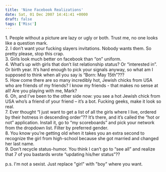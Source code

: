 ```yaml
---
title: 'Nine Facebook Realizations'
date: Sat, 01 Dec 2007 14:41:41 +0000
draft: false
tags: ['Misc']
---
```


1\. People without a picture are lazy or ugly or both. Trust me, no one looks like a question mark.  
2\. I don’t want your fucking slayers invitations. Nobody wants them. So pretty please, stop this crap.  
3\. Girls look much better on facebook than “on” uniform.  
4\. What’s up with girls that don’t list relationship status? Or “interested in”. Or birth year. It’s hard enough to pick your signals anyway, so what am I supposed to think when all you say is “Born: May 15th”???  
5\. How come there are so many incredibly hot, Jewish chicks from USA who are friends of my friends? I know my friends - that makes no sense at all! Are you playing with me, Mark?  
6\. Oh, and I’ve been to the other side now: you see a hot Jewish chick from USA who’s a friend of your friend – it’s a bot. Fucking geeks, make it look so real.  
7\. Ever thought “I just want to get a list of all the girls where I live, ordered by their hotness in descending order”?? It’s there, and it’s called the “hot or not” application. Install it, go to “my scoreboards” and pick your network from the dropdown list. Filter by preferred gender.  
8\. You know you’re getting old when it takes you an extra second to recognize the girl from high-school because she got married and changed her last name.  
9\. Don’t recycle status-humor. You think I can’t go to “see all” and realize that 7 of you bastards wrote “updating his/her status”??  
  
  
p.s. I'm not a sexist. Just replace "girl" with "boy" where you want.